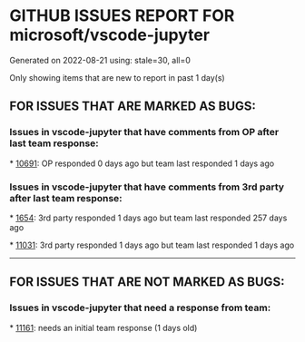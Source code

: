 
# GITHUB ISSUES REPORT FOR microsoft/vscode-jupyter


Generated on 2022-08-21 using: stale=30, all=0


Only showing items that are new to report in past 1 day(s)


## FOR ISSUES THAT ARE MARKED AS BUGS:


### Issues in vscode-jupyter that have comments from OP after last team response:


\* [10691](https://github.com/microsoft/vscode-jupyter/issues/10691 "matplotlib vmin/vmax and norm simultaneously passed"): OP responded 0 days ago but team last responded 1 days ago

### Issues in vscode-jupyter that have comments from 3rd party after last team response:


\* [1654](https://github.com/microsoft/vscode-jupyter/issues/1654 "Remote jupyter doesn't reconnect after computer sleeps"): 3rd party responded 1 days ago but team last responded 257 days ago

\* [11031](https://github.com/microsoft/vscode-jupyter/issues/11031 "There is no output after the running model crashes. How can I get it"): 3rd party responded 1 days ago but team last responded 1 days ago

---

## FOR ISSUES THAT ARE NOT MARKED AS BUGS:


### Issues in vscode-jupyter that need a response from team:


\* [11161](https://github.com/microsoft/vscode-jupyter/issues/11161 "Show in editor progress when connecting to a kernel"): needs an initial team response (1 days old)

